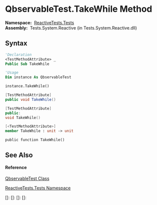 # QbservableTest.TakeWhile Method

**Namespace:**  [ReactiveTests.Tests](ReactiveTests.Tests\ReactiveTests.Tests.md)  
**Assembly:**  Tests.System.Reactive (in Tests.System.Reactive.dll)

## Syntax

```vb
'Declaration
<TestMethodAttribute> _
Public Sub TakeWhile
```

```vb
'Usage
Dim instance As QbservableTest

instance.TakeWhile()
```

```csharp
[TestMethodAttribute]
public void TakeWhile()
```

```c++
[TestMethodAttribute]
public:
void TakeWhile()
```

```fsharp
[<TestMethodAttribute>]
member TakeWhile : unit -> unit 
```

```jscript
public function TakeWhile()
```

## See Also

#### Reference

[QbservableTest Class](QbservableTest\QbservableTest.md)

[ReactiveTests.Tests Namespace](ReactiveTests.Tests\ReactiveTests.Tests.md)

[]: 
[]: 
[]: 
[]: 